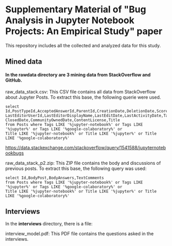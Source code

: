 # Supplementary Material of "Bug Analysis in Jupyter Notebook Projects: An Empirical Study" paper

This repository includes all the collected and analyzed data for this study.

## Mined data
#### In the **rawdata** directory are 3 mining data from StackOverflow and GitHub.

raw_data_stack.csv: This CSV file contains all data from StackOverflow about Jupyter Posts. To extract this base, the following querie were used. 
 
```
select Id,PostTypeId,AcceptedAnswerId,ParentId,CreationDate,DeletionDate,Score,ViewCount,OwnerUserId,OwnerDisplayName,
LastEditorUserId,LastEditorDisplayName,LastEditDate,LastActivityDate,Tags,AnswerCount,CommentCount,FavoriteCount,
ClosedDate,CommunityOwnedDate,ContentLicense,Title
from Posts where Tags LIKE '%jupyter-notebook%' or Tags LIKE '%jupyter%' or Tags LIKE '%google-colaboratory%' or
Title LIKE '%jupyter-notebook%' or Title LIKE '%jupyter%' or Title LIKE '%google-colaboratory%'
```
https://data.stackexchange.com/stackoverflow/query/1541588/jupyternotebookbugs

raw_data_stack_p2.zip: This ZIP file contains the body and discussions of previous posts. To extract this base, the following query was used:

```
select Id,BodyPost,BodyAnswers,TextComments
from Posts where Tags LIKE '%jupyter-notebook%' or Tags LIKE '%jupyter%' or Tags LIKE '%google-colaboratory%' or
Title LIKE '%jupyter-notebook%' or Title LIKE '%jupyter%' or Title LIKE '%google-colaboratory%'
```

## Interviews
In the **interviews** directory, there is a file:

interview_model.pdf: This PDF file contains the questions asked in the interviews.
